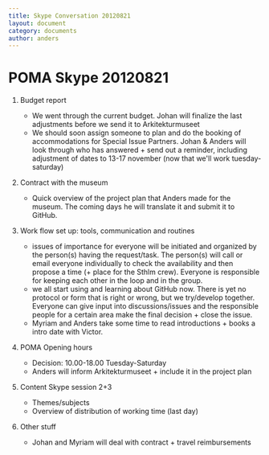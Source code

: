 ```yaml
---
title: Skype Conversation 20120821
layout: document  
category: documents  
author: anders
---
```


# POMA Skype 20120821

1. Budget report
    * We went through the current budget. Johan will finalize the last adjustments before we send it to Arkitekturmuseet
    * We should soon assign someone to plan and do the booking of accommodations for Special Issue Partners. Johan & Anders will look through who has answered + send out a reminder, including adjustment of dates to 13-17 november (now that we'll work tuesday-saturday)

2. Contract with the museum
    * Quick overview of the project plan that Anders made for the museum. The coming days he will translate it and submit it to GitHub.

3. Work flow set up: tools, communication and routines
    * issues of importance for everyone will be initiated and organized by the person(s) having the request/task. The person(s) will call or email everyone individually to check the availability and then propose a time (+ place for the Sthlm crew). Everyone is responsible for keeping each other in the loop and in the group.
    * we all start using and learning about GitHub now. There is yet no protocol or form that is right or wrong, but we try/develop together. Everyone can give input into discussions/issues and the responsible people for a certain area make the final decision + close the issue.
    * Myriam and Anders take some time to read introductions + books a intro date with Victor.

4. POMA Opening hours
    * Decision: 10.00-18.00 Tuesday-Saturday
    * Anders will inform Arkitekturmuseet + include it in the project plan

5. Content Skype session 2+3
    * Themes/subjects
    * Overview of distribution of working time (last day)

6. Other stuff
    * Johan and Myriam will deal with contract + travel reimbursements